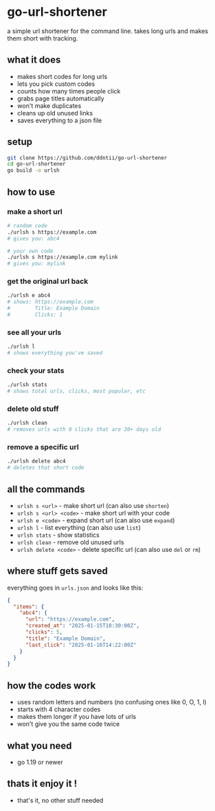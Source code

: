 # go-url-shortener

a simple url shortener for the command line. takes long urls and makes them short with tracking.

## what it does

- makes short codes for long urls
- lets you pick custom codes  
- counts how many times people click
- grabs page titles automatically
- won't make duplicates
- cleans up old unused links
- saves everything to a json file

## setup

```bash
git clone https://github.com/ddntii/go-url-shortener
cd go-url-shortener
go build -o urlsh
```

## how to use

### make a short url
```bash
# random code
./urlsh s https://example.com
# gives you: abc4

# your own code
./urlsh s https://example.com mylink
# gives you: mylink
```

### get the original url back
```bash
./urlsh e abc4
# shows: https://example.com
#        Title: Example Domain  
#        Clicks: 1
```

### see all your urls
```bash
./urlsh l
# shows everything you've saved
```

### check your stats
```bash
./urlsh stats  
# shows total urls, clicks, most popular, etc
```

### delete old stuff
```bash
./urlsh clean
# removes urls with 0 clicks that are 30+ days old
```

### remove a specific url
```bash
./urlsh delete abc4
# deletes that short code
```

## all the commands

- `urlsh s <url>` - make short url (can also use `shorten`)
- `urlsh s <url> <code>` - make short url with your code
- `urlsh e <code>` - expand short url (can also use `expand`) 
- `urlsh l` - list everything (can also use `list`)
- `urlsh stats` - show statistics
- `urlsh clean` - remove old unused urls
- `urlsh delete <code>` - delete specific url (can also use `del` or `rm`)

## where stuff gets saved

everything goes in `urls.json` and looks like this:
```json
{
  "items": {
    "abc4": {
      "url": "https://example.com",
      "created_at": "2025-01-15T10:30:00Z",
      "clicks": 5,
      "title": "Example Domain",
      "last_click": "2025-01-16T14:22:00Z"
    }
  }
}
```

## how the codes work

- uses random letters and numbers (no confusing ones like 0, O, 1, l)
- starts with 4 character codes
- makes them longer if you have lots of urls
- won't give you the same code twice

## what you need

- go 1.19 or newer



## thats it enjoy it ! 
- that's it, no other stuff needed
